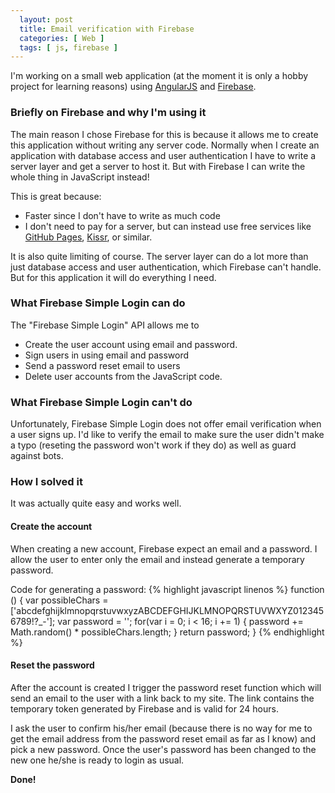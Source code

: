 ```yaml
---
  layout: post
  title: Email verification with Firebase
  categories: [ Web ]
  tags: [ js, firebase ]
---
```

I'm working on a small web application (at the moment it is only a hobby project for learning reasons) 
using [AngularJS](http://www.angularjs.com) and [Firebase](http://www.firebase.com).

### Briefly on Firebase and why I'm using it

The main reason I chose Firebase for this is because it allows me to create this application without writing any
server code. Normally when I create an application with database access and user authentication I have to write a 
server layer and get a server to host it. But with Firebase I can write the whole thing in JavaScript instead!

This is great because:
- Faster since I don't have to write as much code
- I don't need to pay for a server, but can instead use free services like [GitHub Pages](http://pages.github.com/), 
[Kissr](http://www.kissr.com/), or similar.

It is also quite limiting of course. The server layer can do a lot more than just database access and user authentication, 
which Firebase can't handle. But for this application it will do everything I need.

### What Firebase Simple Login can do

The "Firebase Simple Login" API allows me to
- Create the user account using email and password. 
- Sign users in using email and password
- Send a password reset email to users
- Delete user accounts
from the JavaScript code. 

### What Firebase Simple Login can't do

Unfortunately, Firebase Simple Login does not offer email verification when a user signs up. I'd like to verify the email
to make sure the user didn't make a typo (reseting the password won't work if they do) as well as guard against bots.

### How I solved it

It was actually quite easy and works well.

#### Create the account

When creating a new account, Firebase expect an email and a password. 
I allow the user to enter only the email and instead generate a temporary password. 

Code for generating a password:
{% highlight javascript linenos %}
  function () {
    var possibleChars = ['abcdefghijklmnopqrstuvwxyzABCDEFGHIJKLMNOPQRSTUVWXYZ0123456789!?_-'];
    var password = '';
    for(var i = 0; i < 16; i += 1) {
      password += Math.random() * possibleChars.length;
    }
    return password;
  }
{% endhighlight %}

#### Reset the password

After the account is created I trigger the password reset function which will send an email to the user with a 
link back to my site. The link contains the temporary token generated by Firebase and is valid for 24 hours.

I ask the user to confirm his/her email (because there is no way for me to get the email address from the password reset email as far as I know) and pick a new password. Once the user's password has been changed to the new one he/she is ready to login as usual.

**Done!**

